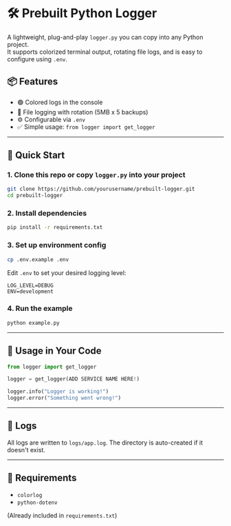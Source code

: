 
# 🛠️ Prebuilt Python Logger

A lightweight, plug-and-play `logger.py` you can copy into any Python project.  
It supports colorized terminal output, rotating file logs, and is easy to configure using `.env`.



## 📦 Features

- 🟢 Colored logs in the console
- 📁 File logging with rotation (5MB x 5 backups)
- ⚙️ Configurable via `.env`
- ✅ Simple usage: `from logger import get_logger`

---

## 🚀 Quick Start

### 1. Clone this repo or copy `logger.py` into your project

```bash
git clone https://github.com/yourusername/prebuilt-logger.git
cd prebuilt-logger
```

### 2. Install dependencies

```bash
pip install -r requirements.txt
```

### 3. Set up environment config

```bash
cp .env.example .env
```

Edit `.env` to set your desired logging level:

```
LOG_LEVEL=DEBUG
ENV=development
```

### 4. Run the example

```bash
python example.py
```

---

## 🧪 Usage in Your Code

```python
from logger import get_logger

logger = get_logger(ADD SERVICE NAME HERE!)

logger.info("Logger is working!")
logger.error("Something went wrong!")
```

---

## 📁 Logs

All logs are written to `logs/app.log`. The directory is auto-created if it doesn't exist.

---

## 📜 Requirements

- `colorlog`
- `python-dotenv`

(Already included in `requirements.txt`)
